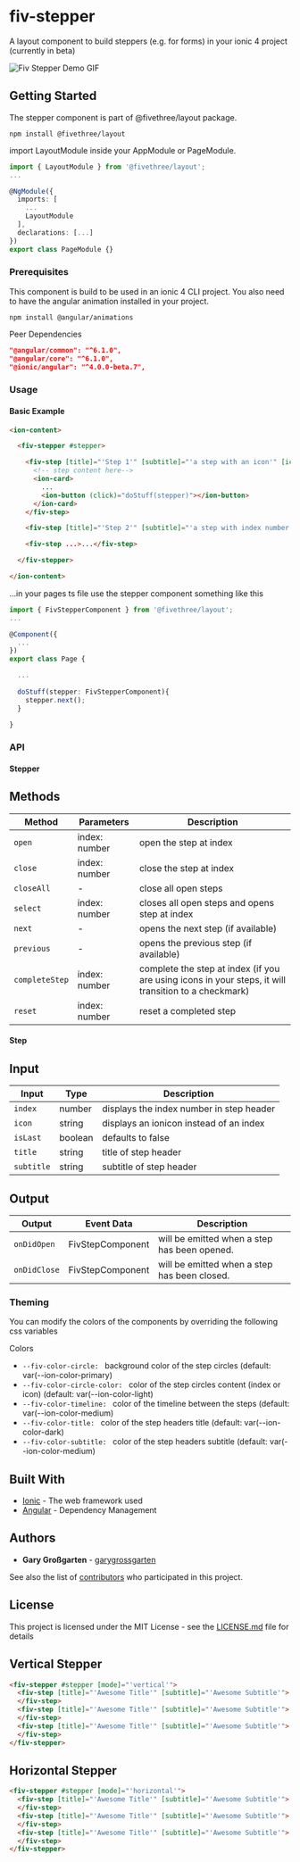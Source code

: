 # fiv-stepper

A layout component to build steppers (e.g. for forms) in your ionic 4 project (currently in beta)

![Fiv Stepper Demo GIF](https://github.com/fivethree-team/fivethree/blob/develop/projects/layout/src/lib/fiv-stepper/demo.gif?raw=true)

## Getting Started

The stepper component is part of @fivethree/layout package.

```console
npm install @fivethree/layout
```

import LayoutModule inside your AppModule or PageModule.

```typescript
import { LayoutModule } from '@fivethree/layout';
...

@NgModule({
  imports: [
    ...
    LayoutModule
  ],
  declarations: [...]
})
export class PageModule {}
```

### Prerequisites

This component is build to be used in an ionic 4 CLI project.
You also need to have the angular animation installed in your project.

```console
npm install @angular/animations
```

Peer Dependencies

```json
"@angular/common": "^6.1.0",
"@angular/core": "^6.1.0",
"@ionic/angular": "^4.0.0-beta.7",
```

### Usage

#### Basic Example

```html
<ion-content>

  <fiv-stepper #stepper>

    <fiv-step [title]="'Step 1'" [subtitle]="'a step with an icon'" [icon]="'md-trash'">
      <!-- step content here-->
      <ion-card>
        ...
        <ion-button (click)="doStuff(stepper)"></ion-button>
      </ion-card>
    </fiv-step>

    <fiv-step [title]="'Step 2'" [subtitle]="'a step with index number'" [index]="2">...</fiv-step>

    <fiv-step ...>...</fiv-step>

  </fiv-stepper>

</ion-content> 
```
...in your pages ts file use the stepper component something like this

```typescript
import { FivStepperComponent } from '@fivethree/layout';
...

@Component({
  ...
})
export class Page {

  ...
  
  doStuff(stepper: FivStepperComponent){
    stepper.next();
  }

}

```

### API

#### Stepper

## Methods

| Method          | Parameters       | Description       | 
|------------------| ------------------| ------------------|
| `open`      |  index: number   | open the step at index  |
| `close`      |  index: number   | close the step at index  |
| `closeAll`      |  -  | close all open steps  |
| `select`      |   index: number   | closes all open steps and opens step at index |
| `next`      |  -  | opens the next step (if available)  |
| `previous`      |  -  | opens the previous step (if available)  |
| `completeStep`      |  index: number  | complete the step at index (if you are using icons in your steps, it will transition to a checkmark)  |
| `reset`      |  index: number  | reset a completed step |

#### Step

## Input

| Input          | Type       | Description       | 
|------------------| ------------------| ------------------|
| `index`      | number   | displays the index number in step header |
| `icon`      |  string  | displays an ionicon instead of an index |
| `isLast`       |  boolean  | defaults to false  |
| `title`      |  string  | title of step header  |
| `subtitle`      |   string   |  subtitle of step header |

## Output

| Output          | Event Data       | Description       | 
|------------------| ------------------| ------------------|
| `onDidOpen`      | FivStepComponent   | will be emitted when a step has been opened.  |
| `onDidClose`      | FivStepComponent   | will be emitted when a step has been closed.  |
  

### Theming

You can modify the colors of the components by overriding the following css variables

Colors
* ```--fiv-color-circle: ``` 
background color of the step circles (default: var(--ion-color-primary)
* ```--fiv-color-circle-color: ```
 color of the step circles content (index or icon) (default: var(--ion-color-light)
* ```--fiv-color-timeline: ``` 
color of the timeline between the steps (default: var(--ion-color-medium)
* ```--fiv-color-title: ``` 
color of the step headers title (default: var(--ion-color-dark)
* ```--fiv-color-subtitle: ``` 
color of the step headers subtitle (default: var(--ion-color-medium)


## Built With

* [Ionic](http://www.dropwizard.io/1.0.2/docs/) - The web framework used
* [Angular](https://maven.apache.org/) - Dependency Management


## Authors

* **Gary Großgarten** - [garygrossgarten](https://github.com/garygrossgarten)

See also the list of [contributors](https://github.com/your/project/contributors) who participated in this project.

## License

This project is licensed under the MIT License - see the [LICENSE.md](LICENSE.md) file for details



## Vertical Stepper

```html
<fiv-stepper #stepper [mode]="'vertical'">
  <fiv-step [title]="'Awesome Title'" [subtitle]="'Awesome Subtitle'">
  </fiv-step>
  <fiv-step [title]="'Awesome Title'" [subtitle]="'Awesome Subtitle'">
  </fiv-step>
  <fiv-step [title]="'Awesome Title'" [subtitle]="'Awesome Subtitle'">
  </fiv-step>
</fiv-stepper>
```

## Horizontal Stepper

```html
<fiv-stepper #stepper [mode]="'horizontal'">
  <fiv-step [title]="'Awesome Title'" [subtitle]="'Awesome Subtitle'">
  </fiv-step>
  <fiv-step [title]="'Awesome Title'" [subtitle]="'Awesome Subtitle'">
  </fiv-step>
  <fiv-step [title]="'Awesome Title'" [subtitle]="'Awesome Subtitle'">
  </fiv-step>
</fiv-stepper>
```
